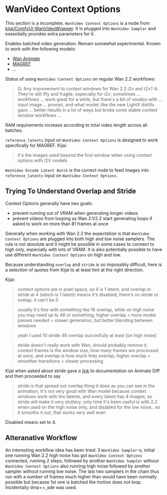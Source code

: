 # WanVideo Context Options

This section is a incomplete.
`WanVideo Context Options` is a node from [kijai/ComfyUI-WanVideoWrapper](https://github.com/kijai/ComfyUI-WanVideoWrapper). It is plugged into `WanVideo Sampler` and essentially provides extra parameters for it.

Enables batched video generation. Remain somewhat experimental. Known to work with the following models: 
* [Wan Animate](../wan-animate-mocha.md#wan-animate)
* [MAGREF](../phantom-magref.md#magref)
* ...

Status of using `WanVideo Context Options` on regular Wan 2.2 workflows:
> Q: Any improvement to context windows for Wan 2.2 i2v and t2v?
> A: They're still iffy and fragile, especially for i2v;
> sometimes ... workflows ... work great for a while, but there's a bit of voodoo with ... input image ... prompt, and what model;
> like the new LightX distills gave ... better results in a lot of ways but broke some stable context window workflows ...

RAM requirements increase according to total video length across all batches.

`reference_latents` input on `WanVideo Context Options` is designed to work specifically for MAGREF. Kijai:
> it's the images used beyond the first window when using context options with I2V models

`WanVideo Encode Latent Batch` is the correct node to feed images into `reference_latents` input on `WanVideo Context Options`.

## Trying To Understand Overlap and Stride

Context Options generally have two goals:

* prevent running out of VRAM when generating longer videos
* prevent videos from looping as Wan 2.1/2.2 start generating loops if asked to work on more than 81 frames at once

Generally when working with Wan 2.2 the expectation is that `WanVideo Context Options` are plugged into both high and low noise samplers.
The rule is not absolute and it might be possible in some cases to connect to high only, especially with lots of VRAM.
It is also potentially possible to have use different `WanVideo Context Options` on high and low.

Because understanding `overlap` and `stride` is so impossibly difficult, here is a selection of quotes from Kijai to at least hint at the right direction.

Kijai:
> context options are in pixel space, so 4 is 1 latent, and overlap or stride at 4 (which is 1 latent) means it's disabled, there's no stride or ovelap, it can't be 0

> usually it's fine with something like 16 overlap, while on high noise you may need up to 48 or something;
> higher overlap = more model passes needed = slower generation, but better blending between windows

> yeah I used 10 stride 48 overlap succesfully at least [on high noise]

> stride doesn't really work with Wan, should probably remove it, context frames is the window size,
> how many frames are processed at once, and overlap is how much they overlap;
> higher overlap = smoother transitions = slower processing

Kijai when asked about stride gave a [link]() to documentation on Animate Diff and then proceeded to say
> stride is that spread out overlap thing it does as you can see in the animation;
> it's not very good with Wan model because context windows work with the latents, and every latent has 4 images;
> so stride will make it very stuttery, only time it's been useful is with 2.2 when used on the high noise only,
> and disabled for the low noise.. so it smooths it out, that works very well even

Disabled means set to 4.

## Alteranative Workflow

An interesting workflow idea has been tried: 3 `WanVideo Sampler`-s, initial one running Wan 2.2 high noise has got `WanVideo Context Options` connected, running 2 steps,
followed by another `WanVideo Sampler` without `WanVideo Context Options` also running high noise followed by another sampler without running low noise. The last two
samplers in the chain thus run with a number of frames much higher than would have been normally possible but because 1st one is batched the motion does not loop.
Incidentally dmp++_sde was used.